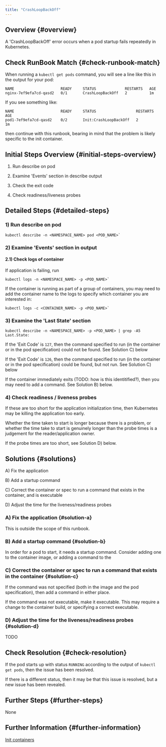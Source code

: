 ```yaml
---
title: "CrashLoopBackOff"
---
```


## Overview {#overview}

A 'CrashLoopBackOff' error occurs when a pod startup fails repeatedly in Kubernetes.

## Check RunBook Match {#check-runbook-match}

When running a `kubectl get pods` command, you will see a line like this in the output for your pod:

```
NAME                     READY     STATUS             RESTARTS   AGE
nginx-7ef9efa7cd-qasd2   0/1       CrashLoopBackOff   2          1m
```

If you see something like:

```
NAME                     READY     STATUS                  RESTARTS   AGE
pod1-7ef9efa7cd-qasd2    0/2       Init:CrashLoopBackOff   2          1m
```

then continue with this runbook, bearing in mind that the problem is likely specific to the init container.

## Initial Steps Overview {#initial-steps-overview}

1) Run describe on pod

2) Examine 'Events' section in describe output

3) Check the exit code

4) Check readiness/liveness probes

## Detailed Steps {#detailed-steps}

### 1) Run describe on pod

```
kubectl describe -n <NAMESPACE_NAME> pod <POD_NAME>`
```

### 2) Examine 'Events' section in output

#### 2.1) Check logs of container

If application is failing, run

```
kubectl logs -n <NAMESPACE_NAME> -p <POD_NAME>`
```

If the container is running as part of a group of containers, you may need to add the container name to the logs to specify which container you are interested in:

```
kubectl logs -c <CONTAINER_NAME> -p <POD_NAME>`
```

### 3) Examine the 'Last State' section

```
kubectl describe -n <NAMESPACE_NAME> -p <POD_NAME> | grep -A5 Last.State:
```

If the 'Exit Code' is `127`, then the command specified to run (in the container or in the pod specification) could not be found. See Solution C) below

If the 'Exit Code' is `126`, then the command specified to run (in the container or in the pod specification) could be found, but not run. See Solution C) below

If the container immediately exits (TODO: how is this identitified?), then you may need to add a command. See Solution B) below.

### 4) Check readiness / liveness probes

If these are too short for the application initialization time, then Kubernetes may be killing the application too early.

Whether the time taken to start is longer because there is a problem, or whether the time take to start is genuinely longer than the probe times is a judgement for the reader/application owner.

If the probe times are too short, see Solution D) below.

## Solutions {#solutions}

A) Fix the application

B) Add a startup command

C) Correct the container or spec to run a command that exists in the container, and is executable

D) Adjust the time for the liveness/readiness probes

### A) Fix the application {#solution-a}

This is outside the scope of this runbook.

### B) Add a startup command {#solution-b}

In order for a pod to start, it needs a startup command. Consider adding one to the container image, or adding a command to the

### C) Correct the container or spec to run a command that exists in the container {#solution-c}

If the command was not specified (both in the image and the pod specification), then add a command in either place.

If the command was not executable, make it executable. This may require a change to the container build, or specifying a correct executable.

### D) Adjust the time for the liveness/readiness probes {#solution-d}

TODO

## Check Resolution {#check-resolution}

If the pod starts up with status `RUNNING` according to the output of `kubectl get pods`, then the issue has been resolved.

If there is a different status, then it may be that this issue is resolved, but a new issue has been revealed.

## Further Steps {#further-steps}

None

## Further Information {#further-information}

[Init containers](https://kubernetes.io/docs/concepts/workloads/pods/init-containers/)
